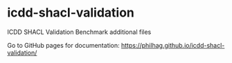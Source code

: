 # icdd-shacl-validation
ICDD SHACL Validation Benchmark additional files

Go to GitHub pages for documentation: https://philhag.github.io/icdd-shacl-validation/
